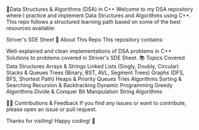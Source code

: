 🔗Data Structures & Algorithms (DSA) in C++
Welcome to my DSA repository where I practice and implement Data Structures and Algorithms using C++. This repo follows a structured learning path based on some of the best resources available:

Striver's SDE Sheet
🚀 About This Repo
This repository contains:

Well-explained and clean implementations of DSA problems in C++
Solutions to problems covered in Striver's SDE Sheet.
📚 Topics Covered
Data Structures
Arrays & Strings
Linked Lists (Singly, Doubly, Circular)
Stacks & Queues
Trees (Binary, BST, AVL, Segment Trees)
Graphs (DFS, BFS, Shortest Path)
Heaps & Priority Queues
Tries
Algorithms
Sorting & Searching
Recursion & Backtracking
Dynamic Programming
Greedy Algorithms
Divide & Conquer
Bit Manipulation
String Algorithms

🔗🤝 Contributions & Feedback
If you find any issues or want to contribute, please open an issue or pull request.

Thanks for visiting! Happy coding! 🚀